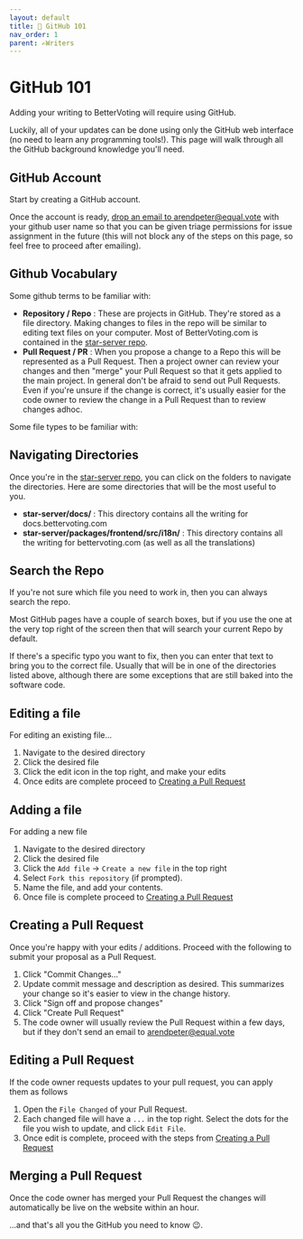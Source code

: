 ```yaml
---
layout: default
title: 🐙 GitHub 101
nav_order: 1
parent: ✍Writers
---
```


# GitHub 101

Adding your writing to BetterVoting will require using GitHub.

Luckily, all of your updates can be done using only the GitHub web interface (no need to learn any programming tools!). This page will walk through all the GitHub background knowledge you'll need.

## GitHub Account

Start by creating a GitHub account.

Once the account is ready, [drop an email to arendpeter@equal.vote](mailto:arendpeter@equal.vote?subject=Triage%20Permissions%20Request&body=Hi%20there!%20Please%20add%20triage%20permissions%20for%20INSERT_GITHUB_USER_NAME.) with your github user name so that you can be given triage permissions for issue assignment in the future (this will not block any of the steps on this page, so feel free to proceed after emailing).

## Github Vocabulary

Some github terms to be familiar with:

* **Repository / Repo** : These are projects in GitHub. They're stored as a file directory. Making changes to files in the repo will be similar to editing text files on your computer. Most of BetterVoting.com is contained in the [star-server repo](https://github.com/equal-vote/star-server). 
* **Pull Request / PR** : When you propose a change to a Repo this will be represented as a Pull Request. Then a project owner can review your changes and then "merge" your Pull Request so that it gets applied to the main project. In general don't be afraid to send out Pull Requests. Even if you're unsure if the change is correct, it's usually easier for the code owner to review the change in a Pull Request than to review changes adhoc.

Some file types to be familiar with:


## Navigating Directories

Once you're in the [star-server repo](https://github.com/equal-vote/star-server), you can click on the folders to navigate the directories. Here are some directories that will be the most useful to you.

* **star-server/docs/** : This directory contains all the writing for docs.bettervoting.com
* **star-server/packages/frontend/src/i18n/** : This directory contains all the writing for bettervoting.com (as well as all the translations)

## Search the Repo

If you're not sure which file you need to work in, then you can always search the repo.

Most GitHub pages have a couple of search boxes, but if you use the one at the very top right of the screen then that will search your current Repo by default.

If there's a specific typo you want to fix, then you can enter that text to bring you to the correct file. Usually that will be in one of the directories listed above, although there are some exceptions that are still baked into the software code.

## Editing a file

For editing an existing file...

1. Navigate to the desired directory
1. Click the desired file
1. Click the edit icon in the top right, and make your edits
1. Once edits are complete proceed to [Creating a Pull Request](#creating-a-pull-request)

## Adding a file

For adding a new file

1. Navigate to the desired directory
1. Click the desired file
1. Click the `Add file` -> `Create a new file` in the top right
1. Select ``Fork this repository`` (if prompted).
1. Name the file, and add your contents.
1. Once file is complete proceed to [Creating a Pull Request](#creating-a-pull-request)

## Creating a Pull Request

Once you're happy with your edits / additions. Proceed with the following to submit your proposal as a Pull Request.

1. Click "Commit Changes..."
1. Update commit message and description as desired. This summarizes your change so it's easier to view in the change history.
1. Click "Sign off and propose changes"
1. Click "Create Pull Request"
1. The code owner will usually review the Pull Request within a few days, but if they don't send an email to arendpeter@equal.vote

## Editing a Pull Request

If the code owner requests updates to your pull request, you can apply them as follows

1. Open the `File Changed` of your Pull Request.
1. Each changed file will have a `...` in the top right. Select the dots for the file you wish to update, and click `Edit File`.
1. Once edit is complete, proceed with the steps from [Creating a Pull Request](#creating-a-pull-request)

## Merging a Pull Request

Once the code owner has merged your Pull Request the changes will automatically be live on the website within an hour.

...and that's all you the GitHub you need to know 😉.
